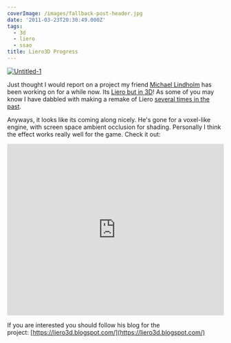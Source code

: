 ```yaml
---
coverImage: /images/fallback-post-header.jpg
date: '2011-03-23T20:30:49.000Z'
tags:
  - 3d
  - liero
  - ssao
title: Liero3D Progress
---
```


[![](/wp-content/uploads/2011/03/Untitled-1.jpg "Untitled-1")](/wp-content/uploads/2011/03/Untitled-1.jpg)

Just thought I would report on a project my friend [Michael Lindholm](https://liero3d.blogspot.com/) has been working on for a while now. Its [Liero but in 3D](https://liero3d.blogspot.com/2011/03/ladys-and-gents.html)! As some of you may know I have dabbled with making a remake of Liero [several times in the past](/posts/lieroxna/).

<!-- more -->

Anyways, it looks like its coming along nicely. He's gone for a voxel-like engine, with screen space ambient occlusion for shading. Personally I think the effect works really well for the game. Check it out:

<iframe width="100%" height="400" src="https://www.youtube.com/embed/kWRnFeKRdvU" frameborder="0" allow="accelerometer; autoplay; clipboard-write; encrypted-media; gyroscope; picture-in-picture" allowfullscreen></iframe>

If you are interested you should follow his blog for the project: [https://liero3d.blogspot.com/](https://liero3d.blogspot.com/)
